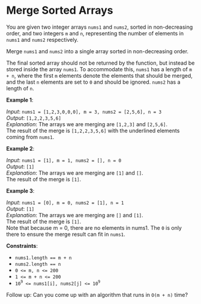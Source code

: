 # Merge Sorted Arrays

You are given two integer arrays `nums1` and `nums2`, sorted in non-decreasing order, and two integers `m` and `n`, representing the number of elements in `nums1` and `nums2` respectively.

Merge `nums1` and `nums2` into a single array sorted in non-decreasing order.

The final sorted array should not be returned by the function, but instead be stored inside the array `nums1`. To accommodate this, `nums1` has a length of `m + n`, where the first `m` elements denote the elements that should be merged, and the last `n` elements are set to `0` and should be ignored. `nums2` has a length of `n`.


**Example 1**:  

*Input*: `nums1 = [1,2,3,0,0,0], m = 3, nums2 = [2,5,6], n = 3`  
*Output*: `[1,2,2,3,5,6]`  
*Explanation*: The arrays we are merging are `[1,2,3]` and `[2,5,6]`.  
The result of the merge is `[1,2,2,3,5,6]` with the underlined elements coming from `nums1`.  

**Example 2**:

*Input*: `nums1 = [1], m = 1, nums2 = [], n = 0`  
*Output*: `[1]`  
*Explanation*: The arrays we are merging are `[1]` and `[]`.  
The result of the merge is `[1]`.  

**Example 3**:

*Input*: `nums1 = [0], m = 0, nums2 = [1], n = 1`  
*Output*: `[1]`  
*Explanation*: The arrays we are merging are `[]` and `[1]`.  
The result of the merge is `[1]`.  
Note that because m = 0, there are no elements in nums1. The `0` is only there to ensure the merge result can fit in `nums1`.  
 
**Constraints**:
- `nums1.length == m + n`  
- `nums2.length == n`  
- `0 <= m, n <= 200`  
- `1 <= m + n <= 200`  
- `10`<sup>`9`</sup>` <= nums1[i], nums2[j] <= 10`<sup>`9`</sup>  
 
Follow up: Can you come up with an algorithm that runs in `O(m + n)` time?